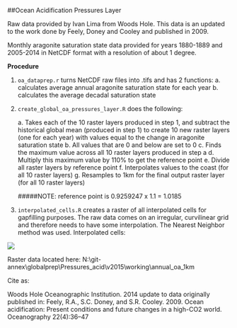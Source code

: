 ##Ocean Acidification Pressures Layer

Raw data provided  by Ivan Lima from Woods Hole. This data is an updated to the work done by Feely, Doney and Cooley and published in 2009.  

Monthly aragonite saturation state data provided for years 1880-1889 and 2005-2014 in NetCDF format with a resolution of about 1 degree.

**Procedure**

1. `oa_dataprep.r` turns NetCDF raw files into .tifs and has 2 functions:
    a. calculates average annual aragonite saturation state for each year
    b. calculates the average decadal saturation state  
    
2. `create_global_oa_pressures_layer.R` does the following:

    a. Takes each of the 10 raster layers produced in step 1, and subtract the historical global mean (produced in step 1) to create 10 new raster layers (one for each year) with values equal to the change in aragonite saturation state
     b. All values that are 0 and below are set to 0
     c. Finds the maximum value across all 10 raster layers produced in step a
     d. Multiply this maximum value by 110% to get the reference point
     e. Divide all raster layers by reference point
     f. Interpolates values to the coast (for all 10 raster layers)
     g. Resamples to 1km for the final output raster layer (for all 10 raster layers)  
     

    #####NOTE: reference point is 0.9259247 x 1.1 = 1.0185
    
3. `interpolated_cells.R` creates a raster of all interpolated cells for gapfilling purposes. The raw data comes on an irregular, curvilinear grid and therefore needs to have some interpolation. The Nearest Neighbor method was used. Interpolated cells:

![](https://github.com/OHI-Science/ohiprep/blob/master/globalprep/Pressures_acid/v2015/images/interpolated_cells.png)  






Raster data located here: N:\git-annex\globalprep\Pressures_acid\v2015\working\annual_oa_1km  
 
 

Cite as:

Woods Hole Oceanographic Institution. 2014 update to data originally published in: Feely, R.A., S.C. Doney, and
S.R. Cooley. 2009. Ocean acidification: Present conditions and future changes in a high-CO2 world.
Oceanography 22(4):36–47

